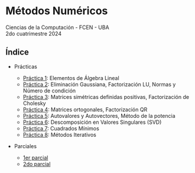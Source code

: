 # Métodos Numéricos

Ciencias de la Computación - FCEN - UBA\
2do cuatrimestre 2024

## Índice

- Prácticas

  - [Práctica 1](prácticas/p01): Elementos de Álgebra Lineal
  - [Práctica 2](prácticas/p02): Eliminación Gaussiana, Factorización LU, Normas y Número de condición
  - [Práctica 3](prácticas/p03): Matrices simétricas definidas positivas, Factorización de Cholesky
  - [Práctica 4](prácticas/p04): Matrices ortogonales, Factorización QR
  - [Práctica 5](prácticas/p05): Autovalores y Autovectores, Método de la potencia
  - [Práctica 6](prácticas/p06): Descomposición en Valores Singulares (SVD)
  - [Práctica 7](prácticas/p07): Cuadrados Mínimos
  - [Práctica 8](prácticas/p08): Métodos Iterativos

- Parciales

  - [1er parcial](parciales/MetNum-2024-2C-1P.pdf)
  - [2do parcial](parciales/MetNum-2024-2C-2P.pdf)
